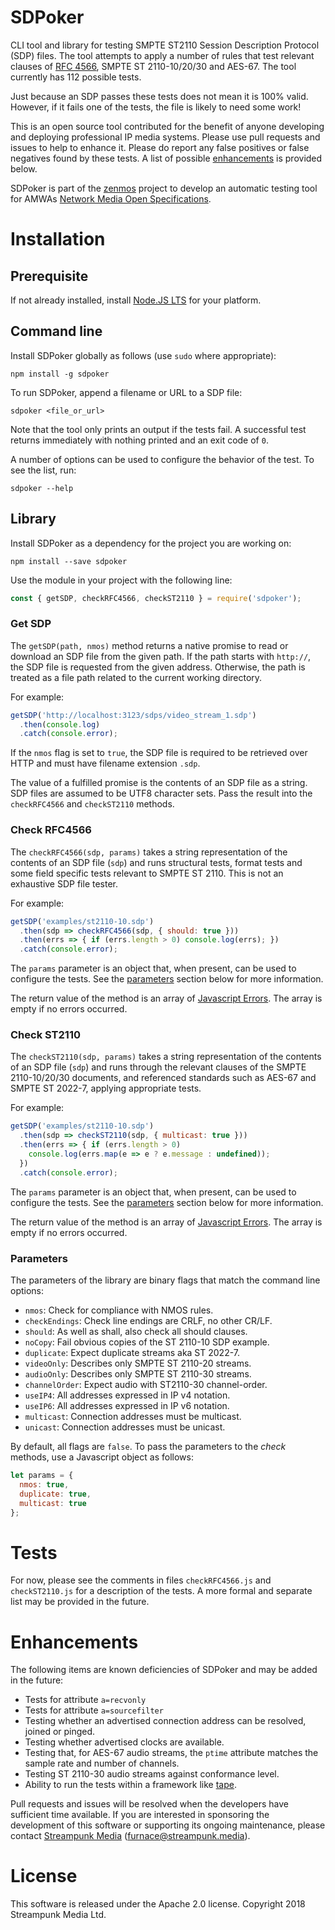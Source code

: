 # SDPoker

CLI tool and library for testing SMPTE ST2110 Session Description Protocol (SDP) files. The tool attempts to apply a number of rules that test relevant clauses of [RFC 4566](https://tools.ietf.org/html/rfc4566), SMPTE ST 2110-10/20/30 and AES-67. The tool currently has 112 possible tests.

Just because an SDP passes these tests does not mean it is 100% valid. However, if it fails one of the tests, the file is likely to need some work!

This is an open source tool contributed for the benefit of anyone developing and deploying professional IP media systems. Please use pull requests and issues to help to enhance it. Please do report any false positives or false negatives found by these tests. A list of possible [enhancements](#enhancements) is provided below.

SDPoker is part of the [zenmos](https://github.com/Streampunk/zenmos) project to develop an automatic testing tool for AMWAs [Network Media Open Specifications](https://nmos.tv/).

# Installation

## Prerequisite

If not already installed, install [Node.JS LTS](https://nodejs.org/) for your platform.

## Command line

Install SDPoker globally as follows (use `sudo` where appropriate):

    npm install -g sdpoker

To run SDPoker, append a filename or URL to a SDP file:

    sdpoker <file_or_url>

Note that the tool only prints an output if the tests fail. A successful test returns immediately with nothing printed and an exit code of `0`.

A number of options can be used to configure the behavior of the test. To see the list, run:

    sdpoker --help

## Library

Install SDPoker as a dependency for the project you are working on:

    npm install --save sdpoker

Use the module in your project with the following line:

```javascript
const { getSDP, checkRFC4566, checkST2110 } = require('sdpoker');
```

### Get SDP

The `getSDP(path, nmos)` method returns a native promise to read or download an SDP file from the given path. If the path starts with `http://`, the SDP file is requested from the given address. Otherwise, the path is treated as a file path related to the current working directory.

For example:

```javascript
getSDP('http://localhost:3123/sdps/video_stream_1.sdp')
  .then(console.log)
  .catch(console.error);
```

If the `nmos` flag is set to `true`, the SDP file is required to be retrieved over HTTP and must have filename extension `.sdp`.

The value of a fulfilled promise is the contents of an SDP file as a string. SDP files are assumed to be UTF8 character sets. Pass the result into the `checkRFC4566` and `checkST2110` methods.

### Check RFC4566

The `checkRFC4566(sdp, params)` takes a string representation of the contents of an SDP file (`sdp`) and runs structural tests, format tests and some field specific tests relevant to SMPTE ST 2110. This is not an exhaustive SDP file tester.

For example:

```javascript
getSDP('examples/st2110-10.sdp')
  .then(sdp => checkRFC4566(sdp, { should: true }))
  .then(errs => { if (errs.length > 0) console.log(errs); })
  .catch(console.error);
```

The `params` parameter is an object that, when present, can be used to configure the tests. See the [parameters](#parameters) section below for more information.

The return value of the method is an array of [Javascript Errors](https://developer.mozilla.org/en-US/docs/Web/JavaScript/Reference/Global_Objects/Error). The array is empty if no errors occurred.

### Check ST2110

The `checkST2110(sdp, params)` takes a string representation of the contents of an SDP file (`sdp`) and runs through the relevant clauses of the SMPTE 2110-10/20/30 documents, and referenced standards such as AES-67 and SMPTE ST 2022-7, applying appropriate tests.

For example:

```javascript
getSDP('examples/st2110-10.sdp')
  .then(sdp => checkST2110(sdp, { multicast: true }))
  .then(errs => { if (errs.length > 0)
    console.log(errs.map(e => e ? e.message : undefined));
  })
  .catch(console.error);
```

The `params` parameter is an object that, when present, can be used to configure the tests. See the [parameters](#parameters) section below for more information.

The return value of the method is an array of [Javascript Errors](https://developer.mozilla.org/en-US/docs/Web/JavaScript/Reference/Global_Objects/Error). The array is empty if no errors occurred.

### Parameters

The parameters of the library are binary flags that match the command line options:

* `nmos`: Check for compliance with NMOS rules.
* `checkEndings`: Check line endings are CRLF, no other CR/LF.
* `should`: As well as shall, also check all should clauses.
* `noCopy`: Fail obvious copies of the ST 2110-10 SDP example.
* `duplicate`: Expect duplicate streams aka ST 2022-7.
* `videoOnly`: Describes only SMPTE ST 2110-20 streams.
* `audioOnly`: Describes only SMPTE ST 2110-30 streams.
* `channelOrder`: Expect audio with ST2110-30 channel-order.
* `useIP4`: All addresses expressed in IP v4 notation.
* `useIP6`: All addresses expressed in IP v6 notation.
* `multicast`: Connection addresses must be multicast.
* `unicast`: Connection addresses must be unicast.

By default, all flags are `false`. To pass the parameters to the _check_ methods, use a Javascript object as follows:

```javascript
let params = {
  nmos: true,
  duplicate: true,
  multicast: true
};
```

# Tests

For now, please see the comments in files `checkRFC4566.js` and `checkST2110.js` for a description of the tests. A more formal and separate list may be provided in the future.

# Enhancements

The following items are known deficiencies of SDPoker and may be added in the future:

* Tests for attribute `a=recvonly`
* Tests for attribute `a=sourcefilter`
* Testing whether an advertised connection address can be resolved, joined or pinged.
* Testing whether advertised clocks are available.
* Testing that, for AES-67 audio streams, the `ptime` attribute matches the sample rate and number of channels.
* Testing ST 2110-30 audio streams against conformance level.
* Ability to run the tests within a framework like [tape](https://www.npmjs.com/package/tape).

Pull requests and issues will be resolved when the developers have sufficient time available. If you are interested in sponsoring the development of this software or supporting its ongoing maintenance, please contact [Streampunk Media](https://www.streampunk.media) (furnace@streampunk.media).

# License

This software is released under the Apache 2.0 license. Copyright 2018 Streampunk Media Ltd.
